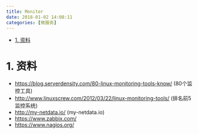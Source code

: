 ```yaml
---
title: Monitor
date: 2018-01-02 14:08:11
categories: [微服务]
---
```



<!-- TOC -->

- [1. 资料](#1-资料)

<!-- /TOC -->


<a id="markdown-1-资料" name="1-资料"></a>
# 1. 资料

* https://blog.serverdensity.com/80-linux-monitoring-tools-know/ (80个监控工具)
* http://www.linuxscrew.com/2012/03/22/linux-monitoring-tools/ (排名前5监控系统)
* http://my-netdata.io/ (my-netdata.io)
* https://www.zabbix.com/
* https://www.nagios.org/
